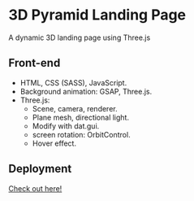 # 3D Pyramid Landing Page
A dynamic 3D landing page using Three.js

## Front-end
* HTML, CSS (SASS), JavaScript. 
* Background animation: GSAP, Three.js. 
* Three.js: 
  - Scene, camera, renderer. 
  - Plane mesh, directional light. 
  - Modify with dat.gui. 
  - screen rotation: OrbitControl. 
  - Hover effect. 
  
 ## Deployment
 [Check out here!](https://objective-morse-8503dc.netlify.app/)
  
